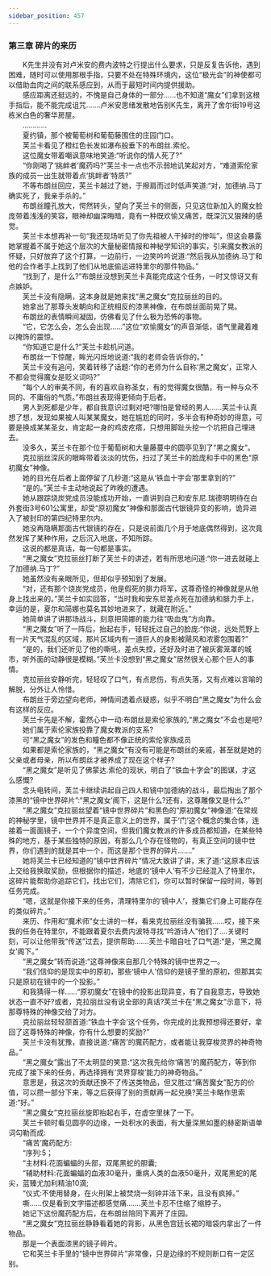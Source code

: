 ```yaml
---
sidebar_position: 457
---
```

### 第三章  碎片的来历  


　　K先生并没有对卢米安的费内波特之行提出什么要求，只是反复告诉他，遇到困难，随时可以使用那根手指，只要不处在特殊环境内，这位“极光会”的神使都可以借助血肉之间的联系感应到，从而于最短时间内提供援助。  
　　感应距离还挺远的，不愧是自己身体的一部分......也不知道“魔女”们拿到这根手指后，能不能完成诅咒…….卢米安思绪发散地告别K先生，离开了舍尔街19号这栋米白色的奢华房屋。  
　　............  
　　夏约镇，那个被葡萄树和葡萄藤围住的庄园门口。  
　　芙兰卡看见了橙红色长发如瀑布般垂下的布朗丝.索伦。  
　　这位魔女带着嘲讽意味地笑道:“听说你的情人死了?”  
　　“你刚喝了‘挑衅者’魔药吗?”芙兰卡一点也不示弱地讥笑起对方，“难道索伦家族的成员一出生就带着点‘挑衅者’特质?”  
　　不等布朗丝回应，芙兰卡越过了她，于擦肩而过时低声笑道:“对，加德纳.马丁确实死了，我亲手杀的。”  
　　布朗丝瞳孔放大，愕然转头，望向了芙兰卡的侧面，只见这位新加入的魔女脸庞带着浅浅的笑容，眼神却幽深晦暗，竟有一种既欢愉又痛苦，既深沉又狠辣的感觉。  
　　芙兰卡本想再补一句“我还现场听见了你先祖被人干掉时的惨叫”，但这会暴露她掌握着不属于她这个层次的大量秘密情报和神秘学知识的事实，引来魔女教派的怀疑，只好放弃了这个打算，一边前行，一边笑吟吟说道:“然后我从加德纳.马丁和他的合作者手上找到了他们从地底偷运进特里尔的那件物品。”  
　　“找到了，是什么?”布朗丝没想到芙兰卡真能完成这个任务，一时又惊讶又有点嫉妒。  
　　芙兰卡没有隐瞒，这本身就是她来找“黑之魔女”克拉丽丝的目的。  
　　她拿出了那尊头发朝向和正统相反的漆黑神像，在布朗丝面前晃了晃。  
　　布朗丝的表情瞬间凝固，仿佛看见了什么极为恐怖的事物。  
　　“它，它怎么会，怎么会出现……”这位“欢愉魔女”的声音渐低，语气里藏着难以掩饰的震惊。  
　　“你知道它是什么?”芙兰卡趁机问道。  
　　布朗丝一下惊醒，眸光闪烁地说道:“我的老师会告诉你的。”  
　　芙兰卡没有追问，笑着转移了话题:“你的老师为什么自称‘黑之魔女’，正常人不都会觉得魔女是贬义词吗?”  
　　“每个人的审美不同，有的喜欢自称圣女，有的觉得魔女很酷，有一种与众不同的、不庸俗的气质。”布朗丝表现得更倾向于后者。  
　　男人到死都是少年，都自我意识过剩对吧?哪怕是曾经的男人..….芙兰卡认真想了想，发现如果被人叫某某魔女，她在尴尬的同时，多半会有种奇妙的得意，可要是换成某某圣女，肯定起一身的鸡皮疙瘩，只想用脚趾头挖一个坑把自己埋进去。  
　　没多久，芙兰卡在那个位于葡萄树和大量藤蔓中的圆亭见到了“黑之魔女”。  
　　克拉丽丝深灰的眼眸带着淡淡的忧伤，扫过了芙兰卡的脸庞和手中的黑色“原初魔女”神像。  
　　她的目光在后者上面停留了几秒道:“这是从‘铁血十字会’那里拿到的?”  
　　“是的。”芙兰卡主动地说起了昨晚的遭遇。  
　　她从跟踪烧炭党成员没能成功开始，一直讲到自己和安东尼.瑞德明明待在白外套街3号601公寓里，却受“原初魔女”神像和那面古代银镜异变的影响，诡异进入了被封印的第四纪特里尔内。  
　　她没再隐瞒那面古代银镜的存在，只是说前面几个月于地底偶然得到，这次竟然发挥了某种作用，之后沉入地底，不知所踪。  
　　这说的都是真话，每一句都是事实。  
　　“黑之魔女”克拉丽丝打断了芙兰卡的讲述，若有所思地问道:“你一进去就碰上了加德纳.马丁?”  
　　她虽然没有亲眼所见，但却似乎预知到了发展。  
　　“对，还有那个烧炭党成员，他是假死的腓力将军，这尊奇怪的神像就是从他身上找出来的。”芙兰卡如实回答，“当时我和安东尼差点死在加德纳和腓力手上，幸运的是，夏尔和简娜也莫名其妙地进来了，就藏在附近。”  
　　她简单讲了讲那场战斗，刻意把简娜的能力往“吸血鬼”方向靠。  
　　“黑之魔女”听了一阵后，抬起右手，轻轻抚过自己的脸庞:“你说，远处荒野上有一片天气混乱的区域，那片区域内有一道巨人的身影被飓风和浓雾包围着?”  
　　“是的，我们还听见了他的嘶吼，差点失控，还好及时进了被灰雾笼罩的城市，听外面的动静很是模糊。”芙兰卡没想到“黑之魔女”居然很关心那个巨人的事情。  
　　克拉丽丝安静听完，轻轻叹了口气，有点悲伤，有点失落，又有点难以言喻的解脱，分外让人怜惜。  
　　布朗丝于旁边望向老师，神情间透着点疑惑，似乎不明白“黑之魔女”为什么会有这样的反应。  
　　芙兰卡先是不解，霍然心中一动:布朗丝是索伦家族的,“黑之魔女”不会也是吧?  
　　她们属于索伦家族投靠了魔女教派的支系?  
　　可“黑之魔女”的发色和瞳色都不像正统的索伦家族成员  
　　如果都是索伦家族的，“黑之魔女”有没有可能是布朗丝的亲戚，甚至就是她的父亲或者母亲，所以布朗丝才被养成了现在这个样子?  
　　“黑之魔女”是听见了佛蒙达.索伦的现状，明白了“铁血十字会”的图谋，才这么感慨?  
　　念头电转间，芙兰卡继续讲起自己四人和镜中加德纳的战斗，最后掏出了那个漆黑的“镜中世界碎片”:“黑之魔女’阁下，这是什么?还有，这尊雕像又是什么?”  
　　“黑之魔女”克拉丽丝望着“镜中世界碎片”和黑色的“原初魔女”神像道:“在常规的神秘学里，镜中世界并不是真正意义上的世界，属于‘门’这个概念的集合体，连接着一面面镜子，一个个异度空间，但我们魔女教派的许多成员都知道，在某些特殊的地方，基于某些独特的原因，有那么几个存在怪物的，有真正空间的镜中世界，你们遇到的就是其中一个，而这是那个世界的碎片...….”  
　　她将芙兰卡已经知道的“镜中世界碎片”情况大致讲了讲，末了道:“这原本应该上交给我换取奖励，但根据你的描述，地底的‘镜中人’有不少已经混入了特里尔，这碎片能帮助你追踪它们，找出它们，清除它们，你可以暂时保留一段时间，等到任务完成。  
　　“嗯，这就是你接下来的任务，清理特里尔的‘镜中人’，搜集它们身上可能存在的类似碎片。”  
　　来历、作用和“魔术师”女士讲的一样，看来克拉丽丝没有骗我……哎，接下来我的任务在特里尔，不能跟着夏尔去费内波特寻找“吟游诗人”他们了.…关键时刻，可以让他带我“传送”过去，提供帮助…….芙兰卡暗自吐了口气道:“是，‘黑之魔女’阁下。”  
　　“黑之魔女”转而说道:“这尊神像来自那几个特殊的镜中世界之一。  
　　“我们信仰的是现实中的原初，那些‘镜中人’信仰的是镜子里的原初，但那其实只是原初在镜中的一个投影。”  
　　和我猜得一样……“原初魔女”在镜中的投影出现异变，有了自我意志，导致她状态一直不好?或者，克拉丽丝没有说全部的真话?芙兰卡在“黑之魔女”示意下，将那尊特殊的神像交给了对方。  
　　克拉丽丝轻轻颔首道:“铁血十字会’这个任务，你完成的比我预想得还要好，拿回了这尊特殊的神像，你有什么想要的奖励?”  
　　芙兰卡没有犹豫，直接说道:“痛苦’的魔药配方，或者能让我穿梭灵界的神奇物品。”  
　　“黑之魔女”露出了不太明显的笑意:“这次我先给你‘痛苦’的魔药配方，等到你完成了接下来的任务，再选择拥有‘灵界穿梭’能力的神奇物品。”  
　　意思是，我这次的贡献还换不了传送类物品，但又胜过“痛苦魔女”配方的价值，可以攒一部分下来，等之后获得了别的贡献再一起兑换?芙兰卡略作思索道:“好。”  
　　“黑之魔女”克拉丽丝旋即抬起右手，在虚空里抹了一下。  
　　芙兰卡顿时看见圆亭的边缘，一处积水的表面，有大量深黑如墨的赫密斯语单词勾勒而成:  
　　“痛苦’魔药配方:  
　　“序列:5；  
　　“主材料:花面蝙蝠的头部，双尾黑蛇的胆囊;  
　　“辅助材料:花面蝙蝠的血液30毫升，重病人类的血液50毫升，双尾黑蛇的尾尖，蓝臻尤加利精油10滴;  
　　“仪式:不使用替身，在火刑架上被焚烧一刻钟并活下来，且没有疯掉。”  
　　嘶..….仅是看到文字描述都感觉痛…….芙兰卡忍不住缩了缩脖子。  
　　她记下这份魔药配方后，在布朗丝陪同下离开了庄园。  
　　“黑之魔女”克拉丽丝静静看着她的背影，从黑色宫廷长裙的暗袋内拿出了一件物品。  
　　那是一个表面漆黑的镜子碎片。  
　　它和芙兰卡手里的“镜中世界碎片”非常像，只是边缘的不规则断口有一定区别。  
